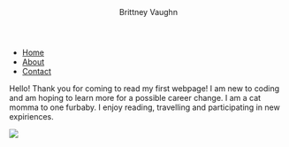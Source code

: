 <!DOCTYPE html>
  <html>
  <body>
  <header> Brittney Vaughn </header>
  <nav>
  <ul>
    <li><a href="index.html,">Home</a></li>
    <li><a href="about.html">About</a></li>
    <li><a href="contact.html">Contact</a></li>
  </ul>
  </nav>
  <p> Hello!  Thank you for coming to read my first webpage! I am new to coding and am hoping to learn more for a possible career change.  I am a cat momma to one furbaby.  I enjoy reading, travelling and participating in new expiriences. </p>
  <img src= 
  </body>
 </html>

